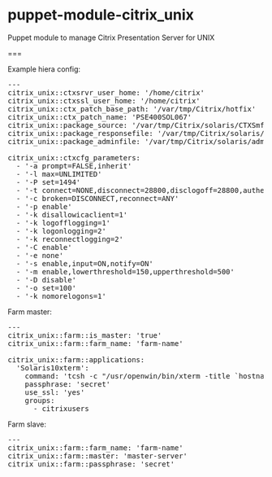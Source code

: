 puppet-module-citrix_unix
=========================

Puppet module to manage Citrix Presentation Server for UNIX

===

Example hiera config:

<pre>
---
citrix_unix::ctxsrvr_user_home: '/home/citrix'
citrix_unix::ctxssl_user_home: '/home/citrix'
citrix_unix::ctx_patch_base_path: '/var/tmp/Citrix/hotfix'
citrix_unix::ctx_patch_name: 'PSE400SOL067'
citrix_unix::package_source: '/var/tmp/Citrix/solaris/CTXSmf'
citrix_unix::package_responsefile: '/var/tmp/Citrix/solaris/response'
citrix_unix::package_adminfile: '/var/tmp/Citrix/solaris/admin'

citrix_unix::ctxcfg_parameters:
  - '-a prompt=FALSE,inherit'
  - '-l max=UNLIMITED'
  - '-P set=1494'
  - '-t connect=NONE,disconnect=28800,disclogoff=28800,authentication=20,idle=7200,clientcheck=1200,clientresponse=600'
  - '-c broken=DISCONNECT,reconnect=ANY'
  - '-p enable'
  - '-k disallowicaclient=1'
  - '-k logofflogging=1'
  - '-k logonlogging=2'
  - '-k reconnectlogging=2'
  - '-C enable'
  - '-e none'
  - '-s enable,input=ON,notify=ON'
  - '-m enable,lowerthreshold=150,upperthreshold=500'
  - '-D disable'
  - '-o set=100'
  - '-k nomorelogons=1'
</pre>

Farm master:
<pre>
---
citrix_unix::farm::is_master: 'true'
citrix_unix::farm::farm_name: 'farm-name'

citrix_unix::farm::applications:
  'Solaris10xterm':
    command: 'tcsh -c "/usr/openwin/bin/xterm -title `hostname`"'
    passphrase: 'secret'
    use_ssl: 'yes'
    groups:
      - citrixusers
</pre>

Farm slave:
<pre>
---
citrix_unix::farm::farm_name: 'farm-name'
citrix_unix::farm::master: 'master-server'
citrix_unix::farm::passphrase: 'secret'
</pre>
